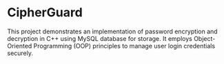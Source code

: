 # CipherGuard
This project demonstrates an implementation of password encryption and decryption in C++ using MySQL database for storage. It employs Object-Oriented Programming (OOP) principles to manage user login credentials securely.
